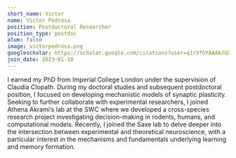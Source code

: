 ```yaml
---
short_name: Victor
name: Victor Pedrosa
position: Postdoctoral Researcher
position_type: postdoc
alum: false
image: victorpedrosa.png
googlescholar: https://scholar.google.com/citations?user=q1rVfOYAAAAJ&hl=en
join_date: 2023-01-18
---
```


I earned my PhD from Imperial College London under the supervision of Claudia Clopath. During my doctoral studies and subsequent postdoctoral position, I focused on developing mechanistic models of synaptic plasticity. Seeking to further collaborate with experimental researchers, I joined Athena Akrami’s lab at the SWC where we developed a cross-species research project investigating decision-making in rodents, humans, and computational models. Recently, I joined the Saxe lab to delve deeper into the intersection between experimental and theoretical neuroscience, with a particular interest in the mechanisms and fundamentals underlying learning and memory formation.

